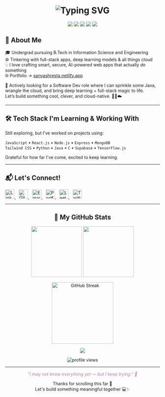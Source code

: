 <h1 align="center">
  <img src="https://readme-typing-svg.demolab.com?font=Pacifico&size=30&duration=2500&pause=1000&color=FF6B8B&center=true&vCenter=true&width=435&lines=Hello%2C+I'm+Sanya+Shresta+%F0%9F%8C%9F" alt="Typing SVG" />
</h1>

<p align="center">

  <img src="https://img.shields.io/badge/Loves-AI%20%26%20DL-f9d5e5?style=flat-square&logo=brain&logoColor=white&labelColor=eed3d9" />
  <img src="https://img.shields.io/badge/Cloud-First%20Mindset-cfe8f9?style=flat-square&logo=cloud&logoColor=white&labelColor=bcd4e6" />
  <img src="https://img.shields.io/badge/Made%20with-TensorFlow.js-fbeec1?style=flat-square&logo=tensorflow&logoColor=white&labelColor=f9e79f" />
  <img src="https://img.shields.io/badge/DB-Supabase-d8f3dc?style=flat-square&logo=supabase&logoColor=white&labelColor=95d5b2" />
  <img src="https://img.shields.io/badge/Style-Vibe%20Check%20Passed-f3d1f4?style=flat-square&logo=sparkles&logoColor=white&labelColor=e4bad4" />
</p>


## 💫 About Me

🎓 Undergrad pursuing B.Tech in Information Science and Engineering<br>
⚙️ Tinkering with full-stack apps, deep learning models & all things cloud  
💡 I love crafting smart, secure, AI-powered web apps that actually *do* something  
🌐 Portfolio → [sanyashresta.netlify.app](https://sanyashresta.netlify.app)

🚀 Actively looking for a Software Dev role where I can sprinkle some Java, wrangle the cloud, and bring deep learning + full-stack magic to life.  
Let’s build something cool, clever, and cloud-native. 👩‍💻☁️

---

## 🛠️ Tech Stack I'm Learning & Working With

Still exploring, but I've worked on projects using:  

`JavaScript` • `React.js` • `Node.js` • `Express` • `MongoDB`  
`Tailwind CSS` • `Python` • `Java` • `C` • `Supabase` • `TensorFlow.js`  

Grateful for how far I've come, excited to keep learning.

---

## 📬 Let's Connect!
<p align="left">
  <a href="https://www.linkedin.com/in/sanya-shresta-jathanna" target="_blank" style="margin-right: 10px;">
    <img src="https://img.icons8.com/color/48/linkedin.png" alt="LinkedIn" width="30"/>
  </a>
  <a href="https://github.com/SanyaShresta25" target="_blank" style="margin-right: 10px;">
    <img src="https://img.icons8.com/ios-glyphs/30/000000/github.png" alt="GitHub" width="30"/>
  </a>
  <a href="mailto:shrestasanya@gmail.com" target="_blank" style="margin-right: 10px;">
    <img src="https://img.icons8.com/color/48/gmail-new.png" alt="Email" width="30"/>
  </a>
  <a href="https://sanyashresta.netlify.app" target="_blank" style="margin-right: 10px;">
    <img src="https://img.icons8.com/ios-filled/50/cloud.png" alt="Portfolio" width="30"/>
  </a>
  <a href="https://leetcode.com/u/SanyaShresta/" target="_blank" style="margin-right: 10px;">
    <img src="https://upload.wikimedia.org/wikipedia/commons/1/19/LeetCode_logo_black.png" alt="LeetCode" width="30"/>
  </a>
  <a href="https://x.com/sanya_shresta" target="_blank">
    <img src="https://img.icons8.com/ios-filled/50/twitterx.png" alt="Twitter" width="30"/>
  </a>
</p>


---
<h2 align="center">🌸 My GitHub Stats</h2>
<p align="center">
  <img src="https://github-readme-stats.vercel.app/api?username=SanyaShresta25&show_icons=true&custom_title=Sanya's%20GitHub%20Stats&theme=default&bg_color=ffffff&title_color=b28dff&text_color=6e6e6e&icon_color=ffb6b9&border_color=e0c3fc" height="165"/>
  <img src="https://github-readme-stats.vercel.app/api/top-langs/?username=SanyaShresta25&layout=compact&theme=default&bg_color=ffffff&title_color=ffb6b9&text_color=6e6e6e&icon_color=fcd5ce&border_color=e0c3fc" height="165"/>
</p>
<p align="center">
  <img src="https://streak-stats.demolab.com?user=SanyaShresta25&theme=calm-pink&hide_border=true&date_format=M%20j%5B%2C%20Y%5D" alt="GitHub Streak" height="200"/>
</p>
<p align="center">
  <img src="https://github-readme-activity-graph.vercel.app/graph?username=SanyaShresta25&theme=github-light&area=true&color=b57ab4&line=ecb1d5&point=ffb6b9&bg_color=ffffff" />
</p>
<p align="center">
  <img src="https://komarev.com/ghpvc/?username=SanyaShresta25&style=flat-square&color=ffb6b9" alt="profile views"/>
</p>

---

<p align="center" style="font-style: italic; color: #b183ac;">
  "I may not know everything yet — but I keep trying." 🌷
</p>

<p align="center">
  Thanks for scrolling this far 💫<br/>
  Let's build something meaningful together 💻✨
</p>

